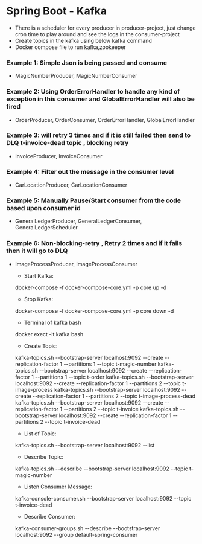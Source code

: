 # Spring Boot - Kafka

- There is a scheduler for every producer in producer-project, just change cron time to play around and see the logs in the consumer-project
- Create topics in the kafka using below kafka command
- Docker compose file to run kafka,zookeeper


### Example 1: Simple Json is being passed and consume

  * MagicNumberProducer, MagicNumberConsumer


### Example 2: Using OrderErrorHandler to handle any kind of exception in this consumer and GlobalErrorHandler will also be fired

  * OrderProducer, OrderConsumer, OrderErrorHandler, GlobalErrorHandler


### Example 3: will retry 3 times and if it is still failed then send to DLQ t-invoice-dead topic , blocking retry

  * InvoiceProducer, InvoiceConsumer


### Example 4: Filter out the message in the consumer level

  * CarLocationProducer, CarLocationConsumer


### Example 5: Manually Pause/Start consumer from the code based upon consumer id

  * GeneralLedgerProducer, GeneralLedgerConsumer, GeneralLedgerScheduler


### Example 6: Non-blocking-retry , Retry 2 times and if it fails then it will go to DLQ

  * ImageProcessProducer, ImageProcessConsumer


    - Start Kafka:

    docker-compose -f docker-compose-core.yml -p core up -d

    
    - Stop Kafka:
        
    docker-compose -f docker-compose-core.yml -p core down -d


    - Terminal of kafka bash
    
    docker exect -it kafka bash

    
    - Create Topic:

    kafka-topics.sh --bootstrap-server localhost:9092 --create --replication-factor 1 --partitions 1 --topic t-magic-number
    kafka-topics.sh --bootstrap-server localhost:9092 --create --replication-factor 1 --partitions 1 --topic t-order
    kafka-topics.sh --bootstrap-server localhost:9092 --create --replication-factor 1 --partitions 2 --topic t-image-process
    kafka-topics.sh --bootstrap-server localhost:9092 --create --replication-factor 1 --partitions 2 --topic t-image-process-dead
    kafka-topics.sh --bootstrap-server localhost:9092 --create --replication-factor 1 --partitions 2 --topic t-invoice
    kafka-topics.sh --bootstrap-server localhost:9092 --create --replication-factor 1 --partitions 2 --topic t-invoice-dead


    - List of Topic:
    
    kafka-topics.sh --bootstrap-server localhost:9092 --list


    - Describe Topic:
    
    kafka-topics.sh --describe --bootstrap-server localhost:9092 --topic t-magic-number


    - Listen Consumer Message:
    
    kafka-console-consumer.sh --bootstrap-server localhost:9092 --topic t-invoice-dead


    - Describe Consumer:

    kafka-consumer-groups.sh --describe --bootstrap-server localhost:9092 --group default-spring-consumer



